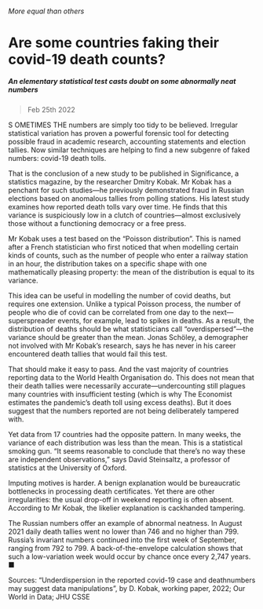###### More equal than others
# Are some countries faking their covid-19 death counts? 
##### An elementary statistical test casts doubt on some abnormally neat numbers 
> Feb 25th 2022 


S OMETIMES THE numbers are simply too tidy to be believed. Irregular statistical variation has proven a powerful forensic tool for detecting possible fraud in academic research, accounting statements and election tallies. Now similar techniques are helping to find a new subgenre of faked numbers: covid-19 death tolls.
That is the conclusion of a new study to be published in Significance, a statistics magazine, by the researcher Dmitry Kobak. Mr Kobak has a penchant for such studies—he previously demonstrated fraud in Russian elections based on anomalous tallies from polling stations. His latest study examines how reported death tolls vary over time. He finds that this variance is suspiciously low in a clutch of countries—almost exclusively those without a functioning democracy or a free press.

Mr Kobak uses a test based on the “Poisson distribution”. This is named after a French statistician who first noticed that when modelling certain kinds of counts, such as the number of people who enter a railway station in an hour, the distribution takes on a specific shape with one mathematically pleasing property: the mean of the distribution is equal to its variance.
This idea can be useful in modelling the number of covid deaths, but requires one extension. Unlike a typical Poisson process, the number of people who die of covid can be correlated from one day to the next—superspreader events, for example, lead to spikes in deaths. As a result, the distribution of deaths should be what statisticians call “overdispersed”—the variance should be greater than the mean. Jonas Schöley, a demographer not involved with Mr Kobak’s research, says he has never in his career encountered death tallies that would fail this test.
That should make it easy to pass. And the vast majority of countries reporting data to the World Health Organisation do. This does not mean that their death tallies were necessarily accurate—undercounting still plagues many countries with insufficient testing (which is why The Economist estimates the pandemic’s death toll using excess deaths). But it does suggest that the numbers reported are not being deliberately tampered with.


Yet data from 17 countries had the opposite pattern. In many weeks, the variance of each distribution was less than the mean. This is a statistical smoking gun. “It seems reasonable to conclude that there’s no way these are independent observations,” says David Steinsaltz, a professor of statistics at the University of Oxford.
Imputing motives is harder. A benign explanation would be bureaucratic bottlenecks in processing death certificates. Yet there are other irregularities: the usual drop-off in weekend reporting is often absent. According to Mr Kobak, the likelier explanation is cackhanded tampering.
The Russian numbers offer an example of abnormal neatness. In August 2021 daily death tallies went no lower than 746 and no higher than 799. Russia’s invariant numbers continued into the first week of September, ranging from 792 to 799. A back-of-the-envelope calculation shows that such a low-variation week would occur by chance once every 2,747 years. ■
 Sources: “Underdispersion in the reported covid-19 case and deathnumbers may suggest data manipulations”, by D. Kobak, working paper, 2022; Our World in Data; JHU CSSE

